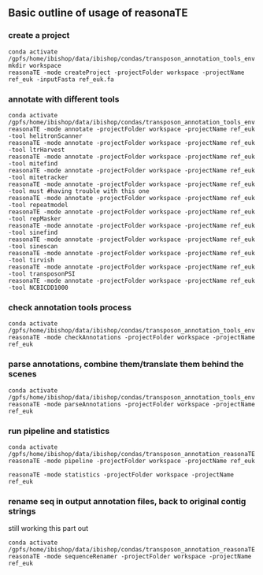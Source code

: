 ## Basic outline of usage of reasonaTE


### create a project
```
conda activate /gpfs/home/ibishop/data/ibishop/condas/transposon_annotation_tools_env
mkdir workspace
reasonaTE -mode createProject -projectFolder workspace -projectName ref_euk -inputFasta ref_euk.fa
```

### annotate with different tools
```
conda activate /gpfs/home/ibishop/data/ibishop/condas/transposon_annotation_tools_env
reasonaTE -mode annotate -projectFolder workspace -projectName ref_euk -tool helitronScanner
reasonaTE -mode annotate -projectFolder workspace -projectName ref_euk -tool ltrHarvest
reasonaTE -mode annotate -projectFolder workspace -projectName ref_euk -tool mitefind
reasonaTE -mode annotate -projectFolder workspace -projectName ref_euk -tool mitetracker
reasonaTE -mode annotate -projectFolder workspace -projectName ref_euk -tool must #having trouble with this one
reasonaTE -mode annotate -projectFolder workspace -projectName ref_euk -tool repeatmodel
reasonaTE -mode annotate -projectFolder workspace -projectName ref_euk -tool repMasker
reasonaTE -mode annotate -projectFolder workspace -projectName ref_euk -tool sinefind
reasonaTE -mode annotate -projectFolder workspace -projectName ref_euk -tool sinescan
reasonaTE -mode annotate -projectFolder workspace -projectName ref_euk -tool tirvish
reasonaTE -mode annotate -projectFolder workspace -projectName ref_euk -tool transposonPSI
reasonaTE -mode annotate -projectFolder workspace -projectName ref_euk -tool NCBICDD1000
```

### check annotation tools process
```
conda activate /gpfs/home/ibishop/data/ibishop/condas/transposon_annotation_tools_env
reasonaTE -mode checkAnnotations -projectFolder workspace -projectName ref_euk
```

### parse annotations, combine them/translate them behind the scenes
```
conda activate /gpfs/home/ibishop/data/ibishop/condas/transposon_annotation_tools_env
reasonaTE -mode parseAnnotations -projectFolder workspace -projectName ref_euk
```

### run pipeline and statistics
```
conda activate /gpfs/home/ibishop/data/ibishop/condas/transposon_annotation_reasonaTE
reasonaTE -mode pipeline -projectFolder workspace -projectName ref_euk

reasonaTE -mode statistics -projectFolder workspace -projectName ref_euk
```

### rename seq in output annotation files, back to original contig strings

still working this part out
```
conda activate /gpfs/home/ibishop/data/ibishop/condas/transposon_annotation_reasonaTE
reasonaTE -mode sequenceRenamer -projectFolder workspace -projectName ref_euk
```















